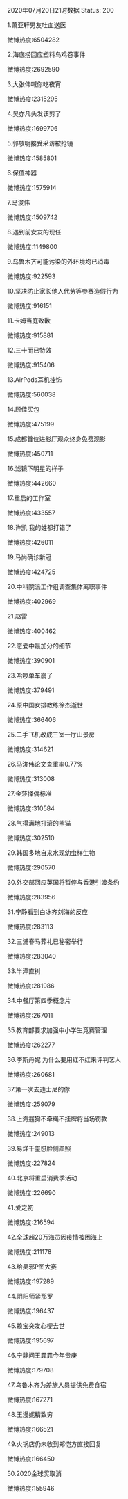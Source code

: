 2020年07月20日21时数据
Status: 200

1.萧亚轩男友吐血送医

微博热度:6504282

2.海底捞回应塑料乌鸡卷事件

微博热度:2692590

3.大张伟喊你吃夜宵

微博热度:2315295

4.吴亦凡头发该剪了

微博热度:1699706

5.郭敬明接受采访被抢镜

微博热度:1585801

6.保值神器

微博热度:1575914

7.马浚伟

微博热度:1509742

8.遇到前女友的现任

微博热度:1149800

9.乌鲁木齐可能污染的外环境均已消毒

微博热度:922593

10.坚决防止家长他人代劳等参赛造假行为

微博热度:916151

11.卡姆当庭致歉

微博热度:915881

12.三十而已特效

微博热度:915406

13.AirPods耳机挂饰

微博热度:560038

14.顾佳买包

微博热度:475199

15.成都首位进影厅观众终身免费观影

微博热度:450711

16.滤镜下明星的样子

微博热度:442660

17.重启的工作室

微博热度:433557

18.许凯 我的姓都打错了

微博热度:426011

19.马尚确诊新冠

微博热度:424725

20.中科院派工作组调查集体离职事件

微博热度:402969

21.赵雷

微博热度:400462

22.恋爱中最加分的细节

微博热度:390901

23.哈啰单车崩了

微博热度:379491

24.原中国女排教练徐杰逝世

微博热度:366406

25.二手飞机改成三室一厅山景房

微博热度:314621

26.马浚伟论文查重率0.77%

微博热度:313008

27.金莎择偶标准

微博热度:310584

28.气得满地打滚的熊猫

微博热度:302510

29.韩国多地自来水现幼虫样生物

微博热度:290570

30.外交部回应英国将暂停与香港引渡条约

微博热度:283956

31.宁静看到白冰齐刘海的反应

微博热度:283113

32.三浦春马葬礼已秘密举行

微博热度:283040

33.半泽直树

微博热度:281986

34.中餐厅第四季概念片

微博热度:267011

35.教育部要求加强中小学生竞赛管理

微博热度:262277

36.李斯丹妮 为什么要用红不红来评判艺人

微博热度:260681

37.第一次去迪士尼的你

微博热度:259079

38.上海遛狗不牵绳不挂牌将当场罚款

微博热度:249013

39.易烊千玺怼脸侧颜照

微博热度:227824

40.北京将重启消费季活动

微博热度:226690

41.爱之初

微博热度:216594

42.全球超20万海员因疫情被困海上

微博热度:211178

43.给吴邪P图大赛

微博热度:197289

44.阴阳师紧那罗

微博热度:196437

45.赖宝突发心梗去世

微博热度:195697

46.宁静问王霏霏今年贵庚

微博热度:179708

47.乌鲁木齐为差旅人员提供免费食宿

微博热度:167271

48.王漫妮精致穷

微博热度:166521

49.火锅店仍未收到郑恺方直接回复

微博热度:166450

50.2020金球奖取消

微博热度:155946


